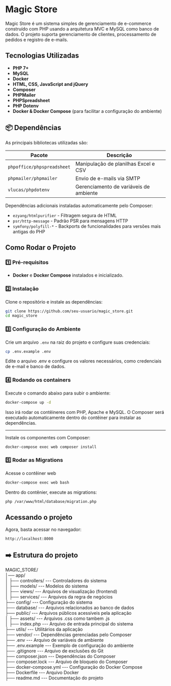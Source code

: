 # Magic Store
Magic Store é um sistema simples de gerenciamento de e-commerce construído com PHP usando a arquitetura MVC e MySQL como banco de dados. O projeto suporta gerenciamento de clientes, processamento de pedidos e registro de e-mails.

## Tecnologias Utilizadas

- **PHP 7+**
- **MySQL**
- **Docker**
- **HTML, CSS, JavaScript and jQuery**
- **Composer** 
- **PHPMailer** 
- **PHPSpreadsheet** 
- **PHP Dotenv** 
- **Docker & Docker Compose** (para facilitar a configuração do ambiente)



## 📦 Dependências

As principais bibliotecas utilizadas são:

| Pacote                         | Descrição |
|--------------------------------|-----------|
| `phpoffice/phpspreadsheet`     | Manipulação de planilhas Excel e CSV |
| `phpmailer/phpmailer`          | Envio de e-mails via SMTP |
| `vlucas/phpdotenv`             | Gerenciamento de variáveis de ambiente |

Dependências adicionais instaladas automaticamente pelo Composer:
- `ezyang/htmlpurifier` - Filtragem segura de HTML
- `psr/http-message` - Padrão PSR para mensagens HTTP
- `symfony/polyfill-*` - Backports de funcionalidades para versões mais antigas do PHP

##  Como Rodar o Projeto

### 1️⃣ Pré-requisitos


- **Docker** e **Docker Compose** instalados e inicializado.

### 2️⃣ Instalação

Clone o repositório e instale as dependências:

```sh
git clone https://github.com/seu-usuario/magic_store.git
cd magic_store
```
### 3️⃣ Configuração do Ambiente
Crie um arquivo `.env` na raiz do projeto e configure suas credenciais:
```sh
cp .env.example .env
```
Edite o arquivo .env e configure os valores necessários, como credenciais de e-mail e banco de dados.

###  4️⃣ Rodando os containers
Execute o comando abaixo para subir o ambiente:
```sh
docker-compose up -d
```
Isso irá rodar os contêineres com PHP, Apache e MySQL. O Composer será executado automaticamente dentro do contêiner para instalar as dependências.

---
Instale os componentes com Composer:
```sh
docker-compose exec web composer install
```

### 5️⃣ Rodar as Migrations
Acesse o contêiner web
```sh
docker-compose exec web bash
```
Dentro do contênier, execute as migrations:
```bash
php /var/www/html/database/migration.php
```

## Acessando o projeto
Agora, basta acessar no navegador:
```
http://localhost:8000
```



## ➡️ Estrutura do projeto

MAGIC_STORE/<br>
│── app/<br>
│   ├── controllers/            --- Controladores do sistema<br>
│   ├── models/                 --- Modelos do sistema<br>
│   ├── views/                  --- Arquivos de visualização (frontend)<br>
│   ├── services/               --- Arquivos da regra de negócios<br>
├── config/                     --- Configuração do sistema<br>
├── database/                   --- Arquivos relacionados ao banco de dados<br>
├── public/                      --- Arquivos públicos acessíveis pela aplicação<br>
│   ├── assets/                  --- Arquivos .css como tambem .js<br>
│   ├── index.php                     --- Arquivo de entrada principal do sistema<br>
├── utils/                       --- Utilitários da aplicação<br>
├── vendor/                      --- Dependências gerenciadas pelo Composer<br>
├── .env                         --- Arquivo de variáveis de ambiente<br>
├── .env.example                 --- Exemplo de configuração do ambiente<br>
├── .gitignore                    --- Arquivo de exclusões do Git<br>
├── composer.json                 --- Dependências do Composer<br>
├── composer.lock                 --- Arquivo de bloqueio do Composer<br>
├── docker-compose.yml            --- Configuração do Docker Compose<br>
├── Dockerfile                    --- Arquivo Docker<br>
├── readme.md                     --- Documentação do projeto<br>
